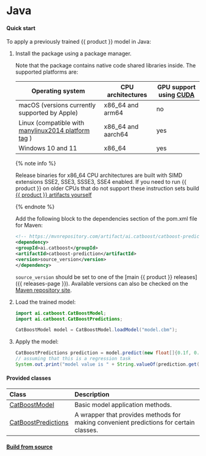 # Java

#### Quick start

To apply a previously trained {{ product }} model in Java:
1. Install the package using a package manager.

    Note that the package contains native code shared libraries inside. The supported platforms are:

    |Operating system|CPU architectures|GPU support using [CUDA](https://developer.nvidia.com/cuda-zone)|
    |--------|-----------------|------------|
    | macOS (versions currently supported by Apple) | x86_64 and arm64 |no|
    | Linux (compatible with [manylinux2014 platform tag](https://peps.python.org/pep-0599/) ) | x86_64 and aarch64 |yes|
    | Windows 10 and 11 | x86_64 |yes|

    {% note info %}

    Release binaries for x86_64 CPU architectures are built with SIMD extensions SSE2, SSE3, SSSE3, SSE4 enabled. If you need to run {{ product }} on older CPUs that do not support these instruction sets build [{{ product }} artifacts yourself](../installation/java-installation-build-from-source-maven.md)

    {% endnote %}

    Add the following block to the dependencies section of the pom.xml file for Maven:

    ```xml
    <!-- https://mvnrepository.com/artifact/ai.catboost/catboost-prediction -->
    <dependency>
    <groupId>ai.catboost</groupId>
    <artifactId>catboost-prediction</artifactId>
    <version>source_version</version>
    </dependency>
    ```

    `source_version` should be set to one of the [main {{ product }} releases]({{ releases-page }}). Available versions can also be checked on the [Maven repository site](https://h.yandex-team.ru/?https%3A%2F%2Fmvnrepository.com%2Fartifact%2Fai.catboost%2Fcatboost-prediction).

1. Load the trained model:

    ```java
    import ai.catboost.CatBoostModel;
    import ai.catboost.CatBoostPredictions;

    CatBoostModel model = CatBoostModel.loadModel("model.cbm");
    ```

1. Apply the model:
    ```java
    CatBoostPredictions prediction = model.predict(new float[]{0.1f, 0.3f, 0.2f}, new String[]{"foo", "bar", "baz"});
    // assuming that this is a regression task
    System.out.print("model value is " + String.valueOf(prediction.get(0, 0));
    ```

#### Provided classes

Class | Description |
:--- | :---
[CatBoostModel](java-reference_catboostmodel.md) | Basic model application methods. |
[CatBoostPredictions](java-reference_catboostpredictions.md) | A wrapper that provides methods for making convenient predictions for certain classes.|

#### [Build from source](../installation/java-installation-build-from-source-maven.md)
